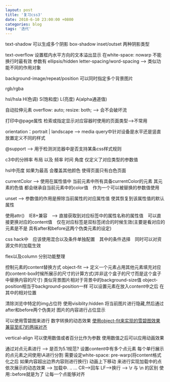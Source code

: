 ```yaml
---
layout: post
title: '复习css3'
date: 2018-6-10 23:00:00 +0800
categories: blog
tags: '迭代'
---
```


text-shadow 可以生成多个阴影
box-shadow inset/outset 两种阴影类型

text-overflow 设置框内水平方向的文本溢出显示 在white-space: nowarp 不能换行时最有效 参数有 ellipsis/hidden letter-spacing/word-spacing --> 类似功能不同的作用对象

background-image/repeat/position 可以同时指定多个背景图片

<!--more-->

rgb/rgba

hsl/hsla H(色调) S(饱和度) L(亮度) A(alpha通道值)

自动拉伸元素 overflow: auto; resize: both; --> 会不会破坏流

打印中@page属性 检索或指定显示对应容器时使用的页面类型-->不常用

orientation：portrait | landscape --> media query中针对设备是水平还是竖直放置定义不同的样式

@support --> 用于检测浏览器中是否支持某条css样式规则


c3中的分辨率 布局 以及 频率 时间 角度 仅定义了对应类型的参数值

hsl中亮度 如果为最高 会覆盖其他颜色 使得页面只有白色页面

currentColor --> 使用在属性值中 当前元素中所有具备currentColor的元素 其元素的色值 都会继承自当前元素中的color值　作为一个可以被替换的参数值使用

unset --> 参数值的作用是擦除当前属性的对应属性值 使其恢复到该属性值的默认属性

使用attr()　IE8+兼容　--> 直接获取到对应标签中的属性名称的属性值　可以直接更换对应的content值　仅在对应标签是双标签闭合的时候生效(主要是看对应的元素是不是 具有after和before这两个伪类元素的设定)　

css hack中　应该使用混合以及条件单独配置　其中的条件选择　同时可以对资源文件的加载生效

flex以及column 分别功能整理

控制元素的content替换方式 object-fit --> 定义一个元素占用其他元素填充对应的content-box时候所展示的尺寸的计算方式(并非这个盒子的尺寸而是这个盒子中替换内容的尺寸) 类似背景图片相对于背景中的background-size值 object-position相当于background-position一样 可以设置元素在放入content中之后 在其中的相对位置

清除浏览中特定的img占位符 使用visiblity:hidden 将当前图片进行隐藏,然后通过after和before两个伪类对 图片的内容进行占位显示

可以使用雪碧图来进行 数字转换的动态效果
[使用object-fit来实现的雪碧图效果](http://www.zhangxinxu.com/study/201503/css3-object-position-object-fit-img-sprites.html)
[兼容至IE7的两端对齐](http://demo.cssworld.cn/4/1-7.php)

vertical-align 可以使用数值或者百分比作为参数 使用数值之后可以应用动画效果

通过对点元素进行<dot> --> 是否为5.1规范? 设置content中有多个点元素 每个单行展示的点元素之间使用\A进行分割 需要设定white-space: pre-warp(将content格式化之后 如果内容超出边界内容则进行换行) 动画上下移动 来进行实现加载中的点 依次展示的动态效果 --> 加载中. .. ... CR-->回车 LF-->换行 --> \r 与 \n 的区别 使用::before就是为了 让每一个点能够对齐
